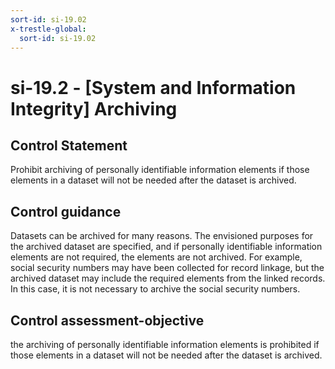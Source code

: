 ```yaml
---
sort-id: si-19.02
x-trestle-global:
  sort-id: si-19.02
---
```


# si-19.2 - \[System and Information Integrity\] Archiving

## Control Statement

Prohibit archiving of personally identifiable information elements if those elements in a dataset will not be needed after the dataset is archived.

## Control guidance

Datasets can be archived for many reasons. The envisioned purposes for the archived dataset are specified, and if personally identifiable information elements are not required, the elements are not archived. For example, social security numbers may have been collected for record linkage, but the archived dataset may include the required elements from the linked records. In this case, it is not necessary to archive the social security numbers.

## Control assessment-objective

the archiving of personally identifiable information elements is prohibited if those elements in a dataset will not be needed after the dataset is archived.
